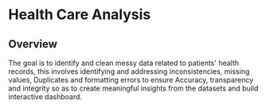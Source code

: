 # Health Care Analysis

## Overview 

The goal is to identify and clean messy data related to patients' health records, this involves identifying and addressing inconsistencies, missing values, Duplicates and formatting errors to ensure Accuracy, transparency and integrity so as to create meaningful insights from the datasets and build interactive dashboard. 
  
